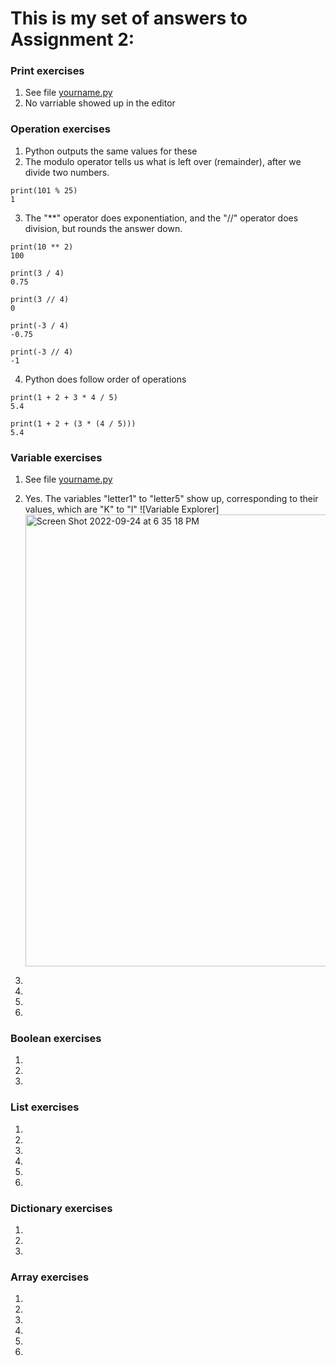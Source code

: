 # This is my set of answers to Assignment 2:

### Print exercises
1) See file [yourname.py](https://github.com/kp272/Computer-Programming-for-Psychology/blob/main/Assignment2/yourname.py)
2) No varriable showed up in the editor

### Operation exercises
1) Python outputs the same values for these
2) The modulo operator tells us what is left over (remainder), after we divide two numbers. 
```
print(101 % 25)
1
```
3) The "**" operator does exponentiation, and the "//" operator does division, but rounds the answer down.
```
print(10 ** 2)
100
```
```
print(3 / 4)
0.75
```
```
print(3 // 4)
0
```
```
print(-3 / 4)
-0.75
```
```
print(-3 // 4)
-1
```
4) Python does follow order of operations
```
print(1 + 2 + 3 * 4 / 5)
5.4
```
```
print(1 + 2 + (3 * (4 / 5)))
5.4
```

### Variable exercises
1) See file [yourname.py](https://github.com/kp272/Computer-Programming-for-Psychology/blob/main/Assignment2/yourname.py)
2) Yes. The variables "letter1" to "letter5" show up, corresponding to their values, which are "K" to "I"
![Variable Explorer]<img width="723" alt="Screen Shot 2022-09-24 at 6 35 18 PM" src="https://user-images.githubusercontent.com/113375408/192123404-67985566-dd95-4bab-9cac-3c44f95e9304.png">

3)
4) 
5) 
6)

### Boolean exercises
1)
2)
3)

### List exercises
1)
2)
3)
4) 
5) 
6)

### Dictionary exercises
1)
2)
3)

### Array exercises
1)
2)
3)
4) 
5) 
6)
